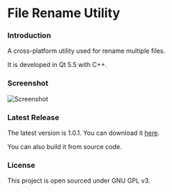 File Rename Utility
===

### Introduction 

A cross-platform utility used for rename multiple files.

It is developed in Qt 5.5 with C++.

### Screenshot

![Screenshot](https://cloud.githubusercontent.com/assets/1730504/9595087/f75402ac-5096-11e5-931a-95e515dbf8f2.png)

### Latest Release

The latest version is 1.0.1. You can download it [here](https://github.com/zjhzxhz/FileRenameUtility/releases).

You can also build it from source code.

### License

This project is open sourced under GNU GPL v3.
